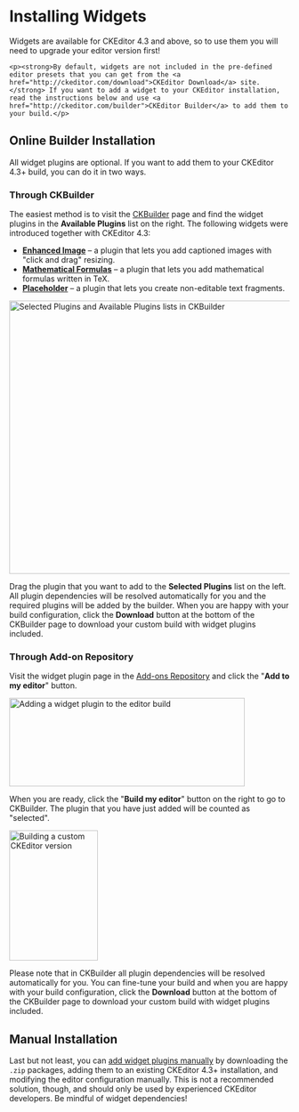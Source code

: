 # Installing Widgets

<div class="tip">
	<p>Widgets are available for CKEditor 4.3 and above, so to use them you will need to upgrade your editor version first!</p>

	<p><strong>By default, widgets are not included in the pre-defined editor presets that you can get from the <a href="http://ckeditor.com/download">CKEditor Download</a> site.</strong> If you want to add a widget to your CKEditor installation, read the instructions below and use <a href="http://ckeditor.com/builder">CKEditor Builder</a> to add them to your build.</p>
</div>

## Online Builder Installation

All widget plugins are optional. If you want to add them to your CKEditor 4.3+ build, you can do it in two ways.

### Through CKBuilder

The easiest method is to visit the [CKBuilder](http://ckeditor.com/builder) page and find the widget plugins in the **Available Plugins** list on the right. The following widgets were introduced together with CKEditor 4.3:

* **[Enhanced Image](http://ckeditor.com/addon/image2)** &ndash; a plugin that lets you add captioned images with "click and drag" resizing.
* **[Mathematical Formulas](http://ckeditor.com/addon/mathjax)** &ndash; a plugin that lets you add mathematical formulas written in TeX.
* **[Placeholder](http://ckeditor.com/addon/placeholder)** &ndash; a plugin that lets you create non-editable text fragments.

<img src="guides/dev_plugin/add_widget_ckbuilder_3.png" alt="Selected Plugins and Available Plugins lists in CKBuilder" width="786" height="491">

Drag the plugin that you want to add to the **Selected Plugins** list on the left. All plugin dependencies will be resolved automatically for you and the required plugins will be added by the builder. When you are happy with your build configuration, click the **Download** button at the bottom of the CKBuilder page to download your custom build with widget plugins included.

### Through Add-on Repository

Visit the widget plugin page in the [Add-ons Repository](http://ckeditor.com/addons/plugins/all) and click the "**Add to my editor**" button.

<img src="guides/dev_widget_installation/add_widget_ckbuilder_1.png" alt="Adding a widget plugin to the editor build" width="423" height="159">

When you are ready, click the "**Build my editor**" button on the right to go to CKBuilder. The plugin that you have just added will be counted as "selected".

<img src="guides/dev_plugin/add_plugin_ckbuilder_2.png" alt="Building a custom CKEditor version" width="159" height="234">

Please note that in CKBuilder all plugin dependencies will be resolved automatically for you. You can fine-tune your build and when you are happy with your build configuration, click the **Download** button at the bottom of the CKBuilder page to download your custom build with widget plugins included.

## Manual Installation

Last but not least, you can [add widget plugins manually](#!/guide/dev_plugins-section-3) by downloading the `.zip` packages,  adding them to an existing CKEditor 4.3+ installation, and modifying the editor configuration manually. This is not a recommended solution, though, and should only be used by experienced CKEditor developers. Be mindful of widget dependencies!

